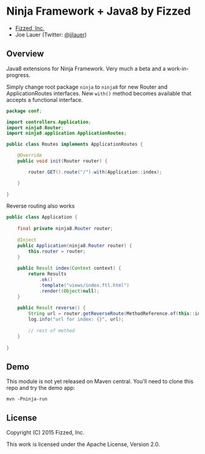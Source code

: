 Ninja Framework + Java8 by Fizzed
============================================

 - [Fizzed, Inc.](http://fizzed.com)
 - Joe Lauer (Twitter: [@jjlauer](http://twitter.com/jjlauer))

## Overview

Java8 extensions for Ninja Framework.  Very much a beta and a work-in-progress.

Simply change root package `ninja` to `ninja8` for new Router and ApplicationRoutes
interfaces.  New `with()` method becomes available that accepts a functional
interface.

```java
package conf;

import controllers.Application;
import ninja8.Router;
import ninja8.application.ApplicationRoutes;

public class Routes implements ApplicationRoutes {

    @Override
    public void init(Router router) {

        router.GET().route("/").with(Application::index);

    }
    
}
```

Reverse routing also works

```java
public class Application {
    
    final private ninja8.Router router;
    
    @Inject
    public Application(ninja8.Router router) {
        this.router = router;
    }
    
    public Result index(Context context) {
        return Results
            .ok()
            .template("views/index.ftl.html")
            .render((Object)null);
    }
    
    public Result reverse() {
        String url = router.getReverseRoute(MethodReference.of(this::index));
        log.info("url for index: {}", url);
        
        // rest of method
    }
    
}
```


## Demo

This module is not yet released on Maven central.  You'll need to clone this 
repo and try the demo app:

    mvn -Pninja-run

## License

Copyright (C) 2015 Fizzed, Inc.

This work is licensed under the Apache License, Version 2.0.
